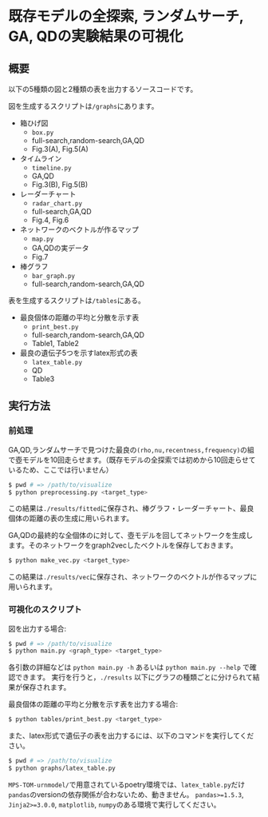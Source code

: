 # 既存モデルの全探索, ランダムサーチ, GA, QDの実験結果の可視化

## 概要

以下の5種類の図と2種類の表を出力するソースコードです。

図を生成するスクリプトは`/graphs`にあります。
- 箱ひげ図
  - `box.py`
  - full-search,random-search,GA,QD
  - Fig.3(A), Fig.5(A)
- タイムライン
  - `timeline.py`
  - GA,QD
  - Fig.3(B), Fig.5(B)
- レーダーチャート
  - `radar_chart.py`
  - full-search,GA,QD
  - Fig.4, Fig.6
- ネットワークのベクトルが作るマップ
  - `map.py`
  - GA,QDの実データ
  - Fig.7
- 棒グラフ
  - `bar_graph.py`
  - full-search,random-search,GA,QD

表を生成するスクリプトは`/tables`にある。
- 最良個体の距離の平均と分散を示す表
  - `print_best.py`
  - full-search,random-search,GA,QD
  - Table1, Table2
- 最良の遺伝子5つを示すlatex形式の表
  - `latex_table.py`
  - QD
  - Table3


## 実行方法

### 前処理
GA,QD,ランダムサーチで見つけた最良の`(rho,nu,recentness,frequency)`の組で壺モデルを10回走らせます。（既存モデルの全探索では初めから10回走らせているため、ここでは行いません）
```bash
$ pwd # => /path/to/visualize
$ python preprocessing.py <target_type>
```
この結果は`./results/fitted`に保存され、棒グラフ・レーダーチャート、最良個体の距離の表の生成に用いられます。


GA,QDの最終的な全個体のに対して、壺モデルを回してネットワークを生成します。そのネットワークをgraph2vecしたベクトルを保存しておきます。
```bash
$ python make_vec.py <target_type>
```
この結果は`./results/vec`に保存され、ネットワークのベクトルが作るマップに用いられます。



### 可視化のスクリプト
図を出力する場合:
```bash
$ pwd # => /path/to/visualize
$ python main.py <graph_type> <target_type>
```
各引数の詳細などは `python main.py -h` あるいは `python main.py --help` で確認できます。
実行を行うと，`./results` 以下にグラフの種類ごとに分けられて結果が保存されます。


最良個体の距離の平均と分散を示す表を出力する場合:
```bash
$ python tables/print_best.py <target_type>
```
また、latex形式で遺伝子の表を出力するには、以下のコマンドを実行してください。
```bash
$ pwd # => /path/to/visualize
$ python graphs/latex_table.py
```
`MPS-TOM-urnmodel/`で用意されているpoetry環境では、`latex_table.py`だけ`pandas`のversionの依存関係が合わないため、動きません。
`pandas>=1.5.3`, `Jinja2>=3.0.0`, `matplotlib`, `numpy`のある環境で実行してください。
